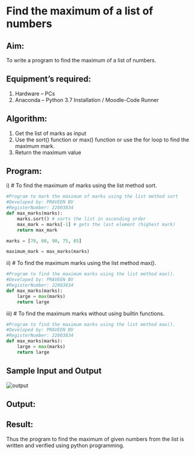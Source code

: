 # Find the maximum of a list of numbers
## Aim:
To write a program to find the maximum of a list of numbers.
## Equipment’s required:
1.	Hardware – PCs
2.	Anaconda – Python 3.7 Installation / Moodle-Code Runner
## Algorithm:
1.	Get the list of marks as input
2.	Use the sort() function or max() function or use the for loop to find the maximum mark.
3.	Return the maximum value
## Program:

i)	# To find the maximum of marks using the list method sort.
```Python
#Program to mark the maximum of marks using the list method sort
#Developed by: PRAVEEN BV
#RegisterNumber: 22003834
def max_marks(marks):
    marks.sort() # sorts the list in ascending order
    max_mark = marks[-1] # gets the last element (highest mark)
    return max_mark

marks = [70, 80, 90, 75, 85]

maximum_mark = max_marks(marks)
```

ii)	# To find the maximum marks using the list method max().
```Python
#Program to find the maximum marks using the list method max().
#Developed by: PRAVEEN BV 
#RegisterNumber: 22003834
def max_marks(marks):
    large = max(marks)
    return large
```

iii) # To find the maximum marks without using builtin functions.
```Python
#Program to find the maximum marks using the list method max().
#Developed by: PRAVEEN BV 
#RegisterNumber: 22003834
def max_marks(marks):
    large = max(marks)
    return large
```

## Sample Input and Output
![output](./img/max_marks1.jpg) 

## Output:

## Result:
Thus the program to find the maximum of given numbers from the list is written and verified using python programming.